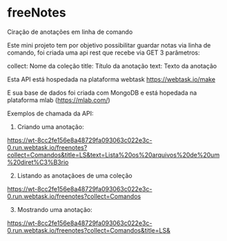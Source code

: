# freeNotes
Ciração de anotações em linha de comando

Este mini projeto tem por objetivo possibilitar guardar notas via linha de comando, foi criada uma api rest que recebe via GET 3 parâmetros:

collect: Nome da coleção 
title: Título da anotação
text: Texto da anotação


Esta API está hospedada na plataforma webtask https://webtask.io/make

E sua base de dados foi criada com MongoDB e está hopedada na plataforma mlab (https://mlab.com/)

Exemplos de chamada da API:

1. Criando uma anotação:

https://wt-8cc2fe156e8a48729fa093063c022e3c-0.run.webtask.io/freenotes?collect=Comandos&title=LS&text=Lista%20os%20arquivos%20de%20um%20diret%C3%B3rio

2. Listando as anotaçãoes de uma coleção

https://wt-8cc2fe156e8a48729fa093063c022e3c-0.run.webtask.io/freenotes?collect=Comandos

3. Mostrando uma anotação:

https://wt-8cc2fe156e8a48729fa093063c022e3c-0.run.webtask.io/freenotes?collect=Comandos&title=LS&
